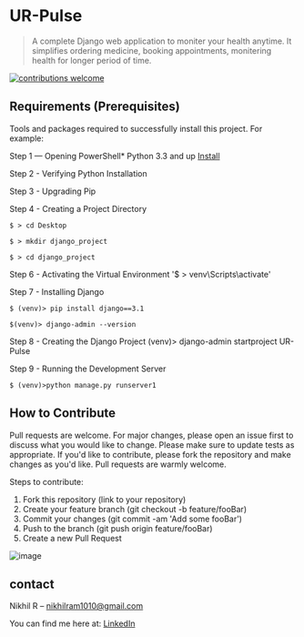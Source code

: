 # UR-Pulse
>A complete Django web application to moniter your health anytime. It simplifies ordering medicine, booking appointments, monitering health for longer period of time.

[![contributions welcome](https://img.shields.io/badge/contributions-welcome-brightgreen.svg?style=flat)](https://github.com/dwyl/esta/issues)




## Requirements  (Prerequisites)
Tools and packages required to successfully install this project.
For example:

Step 1 — Opening PowerShell* Python 3.3 and up [Install](https://link-for-setup-guide)

Step 2 - Verifying Python Installation

Step 3 - Upgrading Pip

Step 4 - Creating a Project Directory

`$ > cd Desktop`

`$ > mkdir django_project`

`$ > cd django_project`

Step 6 - Activating the Virtual Environment
'$ > venv\Scripts\activate'


Step 7 - Installing Django

`$ (venv)> pip install django==3.1`

`$(venv)> django-admin --version`

Step 8 - Creating the Django Project
(venv)> django-admin startproject UR-Pulse


Step 9 - Running the Development Server

`$ (venv)>python manage.py runserver1`






## How to Contribute

Pull requests are welcome. For major changes, please open an issue first to discuss what you would like to change. Please make sure to update tests as appropriate. If you'd like to contribute, please fork the repository and make changes as you'd like. Pull requests are warmly welcome.

Steps to contribute:
1. Fork this repository (link to your repository)
2. Create your feature branch (git checkout -b feature/fooBar)
3. Commit your changes (git commit -am 'Add some fooBar')
4. Push to the branch (git push origin feature/fooBar)
5. Create a new Pull Request




![image](https://user-images.githubusercontent.com/109418285/227779334-2a2aecdb-ccf2-4d6b-9504-53299a6b1384.png)




## contact 
Nikhil R  – nikhilram1010@gmail.com
 
 You can find me here at:
[LinkedIn](https://www.linkedin.com/in/nikhil11r/)


